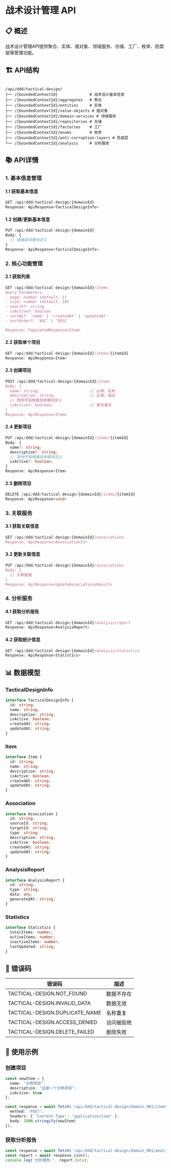 # 战术设计管理 API

## 📋 概述

战术设计管理API提供聚合、实体、值对象、领域服务、仓储、工厂、枚举、防腐层等管理功能。

## 🏗️ API结构

```

/api/ddd/tactical-design/
├── /{boundedContextId}              # 战术设计基本信息
├── /{boundedContextId}/aggregates   # 聚合
├── /{boundedContextId}/entities     # 实体
├── /{boundedContextId}/value-objects # 值对象
├── /{boundedContextId}/domain-services # 领域服务
├── /{boundedContextId}/repositories # 仓储
├── /{boundedContextId}/factories    # 工厂
├── /{boundedContextId}/enums        # 枚举
├── /{boundedContextId}/anti-corruption-layers # 防腐层
└── /{boundedContextId}/analysis     # 分析服务
```

## 📚 API详情

### 1. 基本信息管理

#### 1.1 获取基本信息
```typescript
GET /api/ddd/tactical-design/{domainId}
Response: ApiResponse<TacticalDesignInfo>
```

#### 1.2 创建/更新基本信息
```typescript
PUT /api/ddd/tactical-design/{domainId}
Body: {
  // 根据具体模块定义
}
Response: ApiResponse<TacticalDesignInfo>
```

### 2. 核心功能管理

#### 2.1 获取列表
```typescript
GET /api/ddd/tactical-design/{domainId}/items
Query Parameters:
- page: number (default: 1)
- size: number (default: 20)
- search?: string
- isActive?: boolean
- sortBy?: 'name' | 'createdAt' | 'updatedAt'
- sortOrder?: 'ASC' | 'DESC'

Response: PaginatedResponse<Item>
```

#### 2.2 获取单个项目
```typescript
GET /api/ddd/tactical-design/{domainId}/items/{itemId}
Response: ApiResponse<Item>
```

#### 2.3 创建项目
```typescript
POST /api/ddd/tactical-design/{domainId}/items
Body: {
  name: string;                      // 必填，名称
  description: string;               // 必填，描述
  // 其他字段根据具体模块定义
  isActive?: boolean;                // 是否激活
}
Response: ApiResponse<Item>
```

#### 2.4 更新项目
```typescript
PUT /api/ddd/tactical-design/{domainId}/items/{itemId}
Body: {
  name?: string;
  description?: string;
  // 其他字段根据具体模块定义
  isActive?: boolean;
}
Response: ApiResponse<Item>
```

#### 2.5 删除项目
```typescript
DELETE /api/ddd/tactical-design/{domainId}/items/{itemId}
Response: ApiResponse<void>
```

### 3. 关联服务

#### 3.1 获取关联信息
```typescript
GET /api/ddd/tactical-design/{domainId}/associations
Response: ApiResponse<Association[]>
```

#### 3.2 更新关联信息
```typescript
PUT /api/ddd/tactical-design/{domainId}/associations
Body: {
  // 关联数据
}
Response: ApiResponse<UpdateAssociationsResult>
```

### 4. 分析服务

#### 4.1 获取分析报告
```typescript
GET /api/ddd/tactical-design/{domainId}/analysis/report
Response: ApiResponse<AnalysisReport>
```

#### 4.2 获取统计信息
```typescript
GET /api/ddd/tactical-design/{domainId}/analysis/statistics
Response: ApiResponse<Statistics>
```

## 📊 数据模型

### TacticalDesignInfo
```typescript
interface TacticalDesignInfo {
  id: string;
  name: string;
  description: string;
  isActive: boolean;
  createdAt: string;
  updatedAt: string;
}
```

### Item
```typescript
interface Item {
  id: string;
  name: string;
  description: string;
  isActive: boolean;
  createdAt: string;
  updatedAt: string;
}
```

### Association
```typescript
interface Association {
  id: string;
  sourceId: string;
  targetId: string;
  type: string;
  description: string;
  isActive: boolean;
  createdAt: string;
  updatedAt: string;
}
```

### AnalysisReport
```typescript
interface AnalysisReport {
  id: string;
  type: string;
  data: any;
  generatedAt: string;
}
```

### Statistics
```typescript
interface Statistics {
  totalItems: number;
  activeItems: number;
  inactiveItems: number;
  lastUpdated: string;
}
```

## 🔧 错误码

| 错误码 | 描述 |
|--------|------|
| TACTICAL-DESIGN.NOT_FOUND | 数据不存在 |
| TACTICAL-DESIGN.INVALID_DATA | 数据无效 |
| TACTICAL-DESIGN.DUPLICATE_NAME | 名称重复 |
| TACTICAL-DESIGN.ACCESS_DENIED | 访问被拒绝 |
| TACTICAL-DESIGN.DELETE_FAILED | 删除失败 |

## 📖 使用示例

### 创建项目
```typescript
const newItem = {
  name: "示例项目",
  description: "这是一个示例项目",
  isActive: true
};

const response = await fetch('/api/ddd/tactical-design/domain_001/items', {
  method: 'POST',
  headers: { 'Content-Type': 'application/json' },
  body: JSON.stringify(newItem)
});
```

### 获取分析报告
```typescript
const response = await fetch('/api/ddd/tactical-design/domain_001/analysis/report');
const report = await response.json();
console.log('分析报告:', report.data);
```
